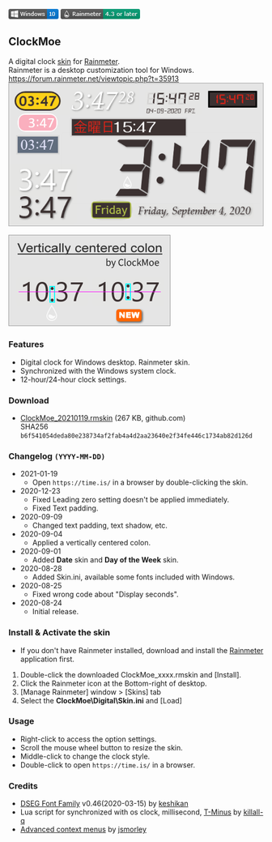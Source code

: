<!-- https://guides.github.com/features/mastering-markdown/ -->
![](https://raw.githubusercontent.com/nek7u/ClockMoe/master/m/Badge-Windows10.png) [![Rainmeter](https://raw.githubusercontent.com/nek7u/ClockMoe/master/m/Badge-Rainmeter43OL.png)](https://www.rainmeter.net/)
## ClockMoe
A digital clock [skin](https://docs.rainmeter.net/manual/getting-started/#WhatIsASkin) for [Rainmeter](https://www.rainmeter.net/).  
Rainmeter is a desktop customization tool for Windows.  
https://forum.rainmeter.net/viewtopic.php?t=35913  
![](https://raw.githubusercontent.com/nek7u/ClockMoe/master/m/ClockMoe_preview.png)  

![](https://raw.githubusercontent.com/nek7u/ClockMoe/master/m/VerticallyCenteredColon.png)
### Features
- Digital clock for Windows desktop. Rainmeter skin.
- Synchronized with the Windows system clock.
- 12-hour/24-hour clock settings.
### Download
- [ClockMoe_20210119.rmskin](https://github.com/nek7u/ClockMoe/releases/download/2021-01-19/ClockMoe_20210119.rmskin) (267 KB, github.com)  
SHA256 `b6f541054deda80e238734af2fab4a4d2aa23640e2f34fe446c1734ab82d126d`
### Changelog `(YYYY-MM-DD)`
* 2021-01-19
  + Open `https://time.is/` in a browser by double-clicking the skin. 
* 2020-12-23
  * Fixed Leading zero setting doesn't be applied immediately.
  * Fixed Text padding.
* 2020-09-09
  * Changed text padding, text shadow, etc.
* 2020-09-04
  * Applied a vertically centered colon.
* 2020-09-01
  + Added **Date** skin and **Day of the Week** skin.
* 2020-08-28
  + Added Skin.ini, available some fonts included with Windows.
* 2020-08-25
  * Fixed wrong code about "Display seconds".
* 2020-08-24
  + Initial release.
### Install & Activate the skin
- If you don't have Rainmeter installed, download and install the [Rainmeter](https://www.rainmeter.net/) application first.
1. Double-click the downloaded ClockMoe_xxxx.rmskin and [Install].
2. Click the Rainmeter icon at the Bottom-right of desktop.
3. [Manage Rainmeter] window > [Skins] tab
4. Select the **ClockMoe\Digital\Skin.ini** and [Load]
### Usage
- Right-click to access the option settings.
- Scroll the mouse wheel button to resize the skin.
- Middle-click to change the clock style.
- Double-click to open `https://time.is/` <default> in a browser. 
### Credits
- [DSEG Font Family](https://github.com/keshikan/DSEG) v0.46(2020-03-15) by [keshikan](https://www.keshikan.net/fonts-e.html)
- Lua script for synchronized with os clock, millisecond, [T-Minus](https://forum.rainmeter.net/viewtopic.php?t=18850) by [killall-q](https://www.deviantart.com/killall-q)
- [Advanced context menus](https://forum.rainmeter.net/viewtopic.php?t=20050) by [jsmorley](https://github.com/jsmorley)
